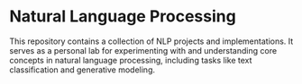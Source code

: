 # Natural Language Processing
This repository contains a collection of NLP projects and implementations. It serves as a personal lab for experimenting with and understanding core concepts in natural language processing, including tasks like text classification and generative modeling.




